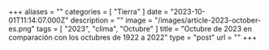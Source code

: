 +++
aliases = ""
categories = [ "Tierra" ]
date = "2023-10-01T11:14:07.000Z"
description = ""
image = "/images/article-2023-october-es.png"
tags = [ "2023", "clima", "Octubre" ]
title = "Octubre de 2023 en comparación con los octubres de 1922 a 2022"
type = "post"
url = ""
+++


